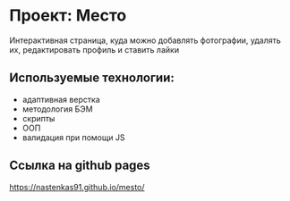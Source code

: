 # Проект: Место
Интерактивная страница, куда можно добавлять фотографии, удалять их, редактировать профиль и ставить лайки

## Используемые технологии:
  * адаптивная верстка
  * методология БЭМ
  * скрипты
  * ООП
  * валидация при помощи JS

## Ссылка на github pages
https://nastenkas91.github.io/mesto/
